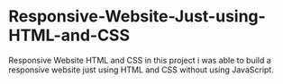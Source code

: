 # Responsive-Website-Just-using-HTML-and-CSS
Responsive Website  HTML and CSS
in this project i was able to build a responsive website just using HTML and CSS without using JavaScript.
